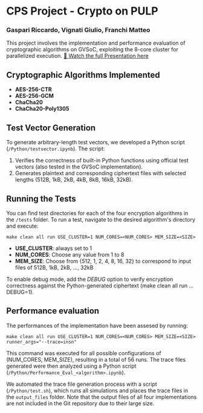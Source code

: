 # CPS Project - Crypto on PULP

### Gaspari Riccardo, Vignati Giulio, Franchi Matteo

This project involves the implementation and performance evaluation of cryptographic algorithms on GVSoC, exploiting the 8-core cluster for parallelized execution.
[📄 Watch the full Presentation here](https://github.com/jRxcky/Crypto-on-PULP/blob/main/CPS_project.pdf)

## Cryptographic Algorithms Implemented
- **AES-256-CTR**
- **AES-256-GCM**
- **ChaCha20**
- **ChaCha20-Poly1305**

## Test Vector Generation

To generate arbitrary-length test vectors, we developed a Python script (`/Python/testvector.ipynb`). The script:

1. Verifies the correctness of built-in Python functions using official test vectors (also tested in the GVSoC implementation).
2. Generates plaintext and corresponding ciphertext files with selected lengths (512B, 1kB, 2kB, 4kB, 8kB, 16kB, 32kB).

## Running the Tests

You can find test directories for each of the four encryption algorithms in the `/tests` folder. To run a test, navigate to the desired algorithm's directory and execute:

~~~~~shell
make clean all run USE_CLUSTER=1 NUM_CORES=<NUM_CORES> MEM_SIZE=<SIZE>
~~~~~
- **USE_CLUSTER**: always set to 1
- **NUM_CORES**: Choose any value from 1 to 8
- **MEM_SIZE**: Choose from {512, 1, 2, 4, 8, 16, 32} to correspond to input files of 512B, 1kB, 2kB, ..., 32kB

To enable debug mode, add the *DEBUG* option to verify encryption correctness against the Python-generated ciphertext (make clean all run ... DEBUG=1).

## Performance evaluation

The performances of the implementation have been assesed by running:

~~~~~shell
make clean all run USE_CLUSTER=1 NUM_CORES=<NUM_CORES> MEM_SIZE=<SIZE> runner_args="--trace=insn"
~~~~~

This command was executed for all possible configurations of (NUM_CORES, MEM_SIZE), resulting in a total of 56 runs. The trace files generated were then analyzed using a Python script (`/Python/Performance_Eval_<algorithm>.ipynb`).

We automated the trace file generation process with a script (`/Python/test.sh`), which runs all simulations and places the trace files in the `output_files` folder. Note that the output files of all four implementations are not included in the Git repository due to their large size.

